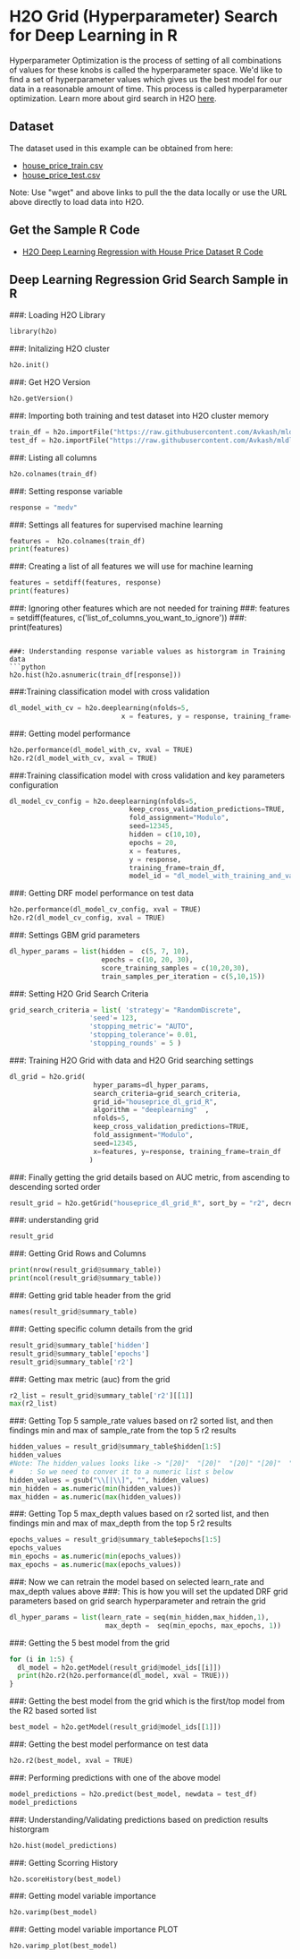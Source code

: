 # H2O Grid (Hyperparameter) Search for Deep Learning in R #

Hyperparameter Optimization is the process of setting of all combinations of values for these knobs is called the hyperparameter space. We'd like to find a set of hyperparameter values which gives us the best model for our data in a reasonable amount of time. This process is called hyperparameter optimization. Learn more about gird search in H2O [here](http://docs.h2o.ai/h2o/latest-stable/h2o-docs/grid-search.html).

## Dataset ##
The dataset used in this example can be obtained from here:
 - [house_price_train.csv](https://raw.githubusercontent.com/Avkash/mldl/master/data/house_price_train.csv)
 - [house_price_test.csv](https://raw.githubusercontent.com/Avkash/mldl/master/data/house_price_test.csv)

Note: Use "wget" and above links to pull the the data locally or use the URL above directly to load data into H2O.
  
## Get the Sample R Code ##
  - [H2O Deep Learning Regression with House Price Dataset R Code](https://github.com/Avkash/mldl/blob/master/code/R/H2O-GridSearch-DeepLearning-HousePrice.R)
  
## Deep Learning Regression Grid Search Sample in R ##

###: Loading H2O Library
```python
library(h2o)
```

###: Initalizing H2O cluster
```python
h2o.init()
```

###: Get H2O Version
```python
h2o.getVersion()
```

###: Importing both training and test dataset into H2O cluster memory
```python
train_df = h2o.importFile("https://raw.githubusercontent.com/Avkash/mldl/master/data/house_price_train.csv")
test_df = h2o.importFile("https://raw.githubusercontent.com/Avkash/mldl/master/data/house_price_test.csv")
```

###: Listing all columns
```python
h2o.colnames(train_df)
```

###: Setting response variable
```python
response = "medv"
```

###: Settings all features for supervised machine learning
```python
features =  h2o.colnames(train_df)
print(features)
```

###: Creating a list of all features we will use for machine learning
```python
features = setdiff(features, response)
print(features)
```

###: Ignoring other features which are not needed for training
###: features = setdiff(features, c('list_of_columns_you_want_to_ignore'))
###: print(features)    
```

###: Understanding response variable values as historgram in Training data
```python
h2o.hist(h2o.asnumeric(train_df[response]))
```

###:Training classification model with cross validation
```python
dl_model_with_cv = h2o.deeplearning(nfolds=5, 
                            x = features, y = response, training_frame=train_df)
```

###: Getting model performance
```python
h2o.performance(dl_model_with_cv, xval = TRUE)
h2o.r2(dl_model_with_cv, xval = TRUE)
```

###:Training classification model with cross validation and key parameters configuration
```python
dl_model_cv_config = h2o.deeplearning(nfolds=5,
                              keep_cross_validation_predictions=TRUE,
                              fold_assignment="Modulo",
                              seed=12345,
                              hidden = c(10,10),
                              epochs = 20,
                              x = features, 
                              y = response, 
                              training_frame=train_df, 
                              model_id = "dl_model_with_training_and_validtion_R")
```

###: Getting DRF model performance on test data
```python
h2o.performance(dl_model_cv_config, xval = TRUE)
h2o.r2(dl_model_cv_config, xval = TRUE)
```

###: Settings GBM grid parameters
```python
dl_hyper_params = list(hidden =  c(5, 7, 10),
                       epochs = c(10, 20, 30),
                       score_training_samples = c(10,20,30),
                       train_samples_per_iteration = c(5,10,15))
```

###: Setting H2O Grid Search Criteria
```python
grid_search_criteria = list( 'strategy'= "RandomDiscrete", 
                    'seed'= 123,
                    'stopping_metric'= "AUTO", 
                    'stopping_tolerance'= 0.01,
                    'stopping_rounds' = 5 )
```

###: Training H2O Grid with data and H2O Grid searching settings
```python
dl_grid = h2o.grid(
                     hyper_params=dl_hyper_params,
                     search_criteria=grid_search_criteria,
                     grid_id="houseprice_dl_grid_R",
                     algorithm = "deeplearning"  ,
                     nfolds=5,
                     keep_cross_validation_predictions=TRUE,
                     fold_assignment="Modulo",
                     seed=12345,
                     x=features, y=response, training_frame=train_df
                    )
```

###: Finally getting the grid details based on AUC metric,  from ascending to descending sorted order
```python
result_grid = h2o.getGrid("houseprice_dl_grid_R", sort_by = "r2", decreasing = TRUE)
```

###: understanding grid
```python
result_grid
```

###: Getting Grid Rows and Columns
```python
print(nrow(result_grid@summary_table))
print(ncol(result_grid@summary_table))
```

###: Getting grid table header from the grid 
```python
names(result_grid@summary_table)
```

###: Getting specific column details  from the grid
```python
result_grid@summary_table['hidden']
result_grid@summary_table['epochs']
result_grid@summary_table['r2']
```

###: Getting max metric (auc) from the grid
```python
r2_list = result_grid@summary_table['r2'][[1]]
max(r2_list)
```

###: Getting Top 5 sample_rate values based on r2 sorted list, and then findings min and max of sample_rate from the top 5 r2 results
```python
hidden_values = result_grid@summary_table$hidden[1:5]
hidden_values
#Note: The hidden_values looks like -> "[20]"  "[20]"  "[20]" "[20]"  "[30]"  
#    : So we need to conver it to a numeric list s below
hidden_values = gsub("\\[|\\]", "", hidden_values)
min_hidden = as.numeric(min(hidden_values))
max_hidden = as.numeric(max(hidden_values))
```

###: Getting Top 5 max_depth values based on r2 sorted list, and then findings min and max of max_depth from the top 5 r2 results
```python
epochs_values = result_grid@summary_table$epochs[1:5]
epochs_values
min_epochs = as.numeric(min(epochs_values))
max_epochs = as.numeric(max(epochs_values))
```

###: Now we can retrain the model based on selected learn_rate and max_depth values above
###: This is how you will set the updated DRF grid parameters based on grid search hyperparameter and retrain the grid
```python
dl_hyper_params = list(learn_rate = seq(min_hidden,max_hidden,1), 
                        max_depth =  seq(min_epochs, max_epochs, 1))
```

###: Getting the 5 best model from the grid
```python
for (i in 1:5) {
  dl_model = h2o.getModel(result_grid@model_ids[[i]])
  print(h2o.r2(h2o.performance(dl_model, xval = TRUE)))
}
```

###: Getting the best model from the grid which is the first/top model from the R2 based sorted list 
```python
best_model = h2o.getModel(result_grid@model_ids[[1]])
```

###: Getting the best model performance on test data
```python
h2o.r2(best_model, xval = TRUE)
```

###: Performing predictions with one of the above model
```python
model_predictions = h2o.predict(best_model, newdata = test_df)
model_predictions
```

###: Understanding/Validating predictions based on prediction results historgram
```python
h2o.hist(model_predictions)
```

###: Getting Scorring History
```python
h2o.scoreHistory(best_model)
```

###: Getting model variable importance 
```python
h2o.varimp(best_model)
```

###: Getting model variable importance PLOT
```python
h2o.varimp_plot(best_model)
```
